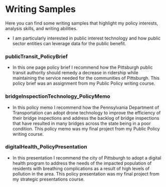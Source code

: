 # Writing Samples
Here you can find some writing samples that highlight my policy interests, analysis skills, and writing abilities. 
* I am particularly interested in public interest technology and how public sector entities can leverage data for the public benefit.

### publicTransit_PolicyBrief
* In this one page policy brief I recommend how the Pittsburgh public transit authority should remedy a decrease in ridership while maintaining the service needed for the communities of Pittsburgh. This policy brief was an assignment from my Public Policy writing course.

### bridgeInspectionTechnology_PolicyMemo
* In this policy memo I recommend how the Pennsylvania Department of Transportation can adopt drone technology to improve the efficiency of their bridge inspections and address the backlog of bridge inspections that have resulted in many bridges across the state being in a poor condition. This policy memo was my final project from my Public Policy writing course.

### digitalHealth_PolicyPresentation
* In this presentation I recommend the city of Pittsburgh to adopt a digital health program to address the needs of the impacted population of residents with breathing complications as a result of high levels of pollution in the area. This policy presentation was my final project from my strategic presentations course.

